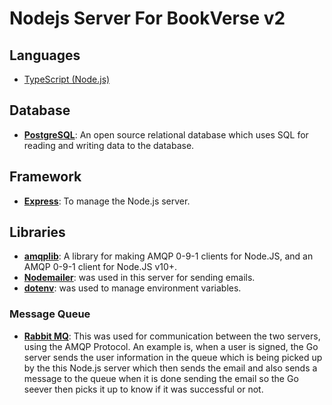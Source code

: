 # Nodejs Server For BookVerse v2

## Languages

- [TypeScript (Node.js)](https://nodejs.org)

## Database

- **[PostgreSQL](https://www.postgresql.org)**: An open source relational database which uses SQL for reading and writing data to the database.

## Framework

- **[Express](https://expressjs.com/)**: To manage the Node.js server.

## Libraries

- **[amqplib](https://github.com/joho/godotenv)**: A library for making AMQP 0-9-1 clients for Node.JS, and an AMQP 0-9-1 client for Node.JS v10+.
- **[Nodemailer](https://github.com/nodemailer/nodemailer)**: was used in this server for sending emails.
- **[dotenv](https://github.com/motdotla/dotenv)**: was used to manage environment variables.

### Message Queue

- **[Rabbit MQ](https://www.rabbitmq.com)**: This was used for communication between the two servers, using the AMQP Protocol. An example is, when a user is signed, the Go server sends the user information in the queue which is being picked up by the this Node.js server which then sends the email and also sends a message to the queue when it is done sending the email so the Go seever then picks it up to know if it was successful or not.
